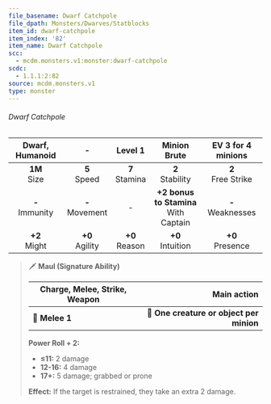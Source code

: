 ```yaml
---
file_basename: Dwarf Catchpole
file_dpath: Monsters/Dwarves/Statblocks
item_id: dwarf-catchpole
item_index: '82'
item_name: Dwarf Catchpole
scc:
  - mcdm.monsters.v1:monster:dwarf-catchpole
scdc:
  - 1.1.1:2:82
source: mcdm.monsters.v1
type: monster
---
```


###### Dwarf Catchpole

|   Dwarf, Humanoid   |          -          |      Level 1       |               Minion Brute                |   EV 3 for 4 minions   |
| :-----------------: | :-----------------: | :----------------: | :---------------------------------------: | :--------------------: |
|  **1M**<br/> Size   |  **5**<br/> Speed   | **7**<br/> Stamina |           **2**<br/> Stability            | **2**<br/> Free Strike |
| **-**<br/> Immunity | **-**<br/> Movement |         -          | **+2 bonus to Stamina**<br/> With Captain | **-**<br/> Weaknesses  |
|  **+2**<br/> Might  | **+0**<br/> Agility | **+0**<br/> Reason |           **+0**<br/> Intuition           |  **+0**<br/> Presence  |

<!-- -->
> 🗡 **Maul (Signature Ability)**
>
> | **Charge, Melee, Strike, Weapon** |                          **Main action** |
> | --------------------------------- | ---------------------------------------: |
> | **📏 Melee 1**                    | **🎯 One creature or object per minion** |
>
> **Power Roll + 2:**
>
> - **≤11:** 2 damage
> - **12-16:** 4 damage
> - **17+:** 5 damage; grabbed or prone
>
> **Effect:** If the target is restrained, they take an extra 2 damage.
